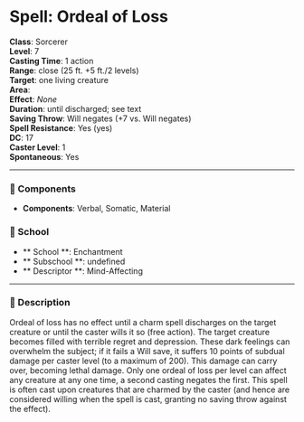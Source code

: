 
# Spell: Ordeal of Loss
**Class**: Sorcerer  
**Level**: 7  
**Casting Time**: 1 action  
**Range**: close (25 ft. +5 ft./2 levels)  
**Target**: one living creature  
**Area**:   
**Effect**: _None_  
**Duration**: until discharged; see text  
**Saving Throw**: Will negates (+7 vs. Will negates)  
**Spell Resistance**: Yes (yes)  
**DC**: 17  
**Caster Level**: 1  
**Spontaneous**: Yes

---

### 🔮 Components
- **Components**: Verbal, Somatic, Material

### 🏫 School
- ** School **: Enchantment
- ** Subschool **: undefined
- ** Descriptor **: Mind-Affecting
---

### 📜 Description
Ordeal of loss has no effect until a charm spell discharges on the target creature or until the caster wills it so (free action). The target creature becomes filled with terrible regret and depression. These dark feelings can overwhelm the subject; if it fails a Will save, it suffers 10 points of subdual damage per caster level (to a maximum of 200). This damage can carry over, becoming lethal damage. Only one ordeal of loss per level can affect any creature at any one time, a second casting negates the first. This spell is often cast upon creatures that are charmed by the caster (and hence are considered willing when the spell is cast, granting no saving throw against the effect).
